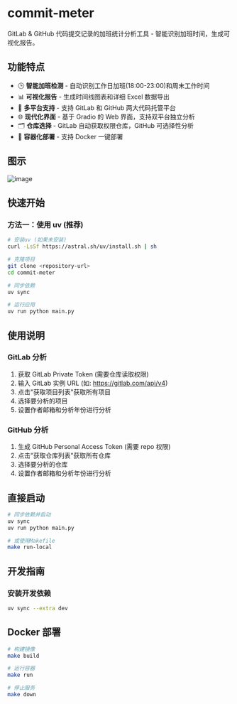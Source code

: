 # commit-meter

GitLab & GitHub 代码提交记录的加班统计分析工具 - 智能识别加班时间，生成可视化报告。
## 功能特点

- 🕒 **智能加班检测** - 自动识别工作日加班(18:00-23:00)和周末工作时间
- 📊 **可视化报告** - 生成时间线图表和详细 Excel 数据导出
- 🔄 **多平台支持** - 支持 GitLab 和 GitHub 两大代码托管平台
- 🌐 **现代化界面** - 基于 Gradio 的 Web 界面，支持双平台独立分析
- 🗂️ **仓库选择** - GitLab 自动获取权限仓库，GitHub 可选择性分析
- 🐳 **容器化部署** - 支持 Docker 一键部署

## 图示
![image](https://github.com/user-attachments/assets/99536159-c359-42dc-9121-4a286110cc50)

## 快速开始

### 方法一：使用 uv (推荐)

```bash
# 安装uv (如果未安装)
curl -LsSf https://astral.sh/uv/install.sh | sh

# 克隆项目
git clone <repository-url>
cd commit-meter

# 同步依赖
uv sync

# 运行应用
uv run python main.py
```

## 使用说明

### GitLab 分析

1. 获取 GitLab Private Token (需要仓库读取权限)
2. 输入 GitLab 实例 URL (如: https://gitlab.com/api/v4)
3. 点击"获取项目列表"获取所有项目
4. 选择要分析的项目
5. 设置作者邮箱和分析年份进行分析

### GitHub 分析

1. 生成 GitHub Personal Access Token (需要 repo 权限)
2. 点击"获取仓库列表"获取所有仓库
3. 选择要分析的仓库
4. 设置作者邮箱和分析年份进行分析

## 直接启动

```bash
# 同步依赖并启动
uv sync
uv run python main.py

# 或使用Makefile
make run-local
```

## 开发指南

### 安装开发依赖

```bash
uv sync --extra dev
```

## Docker 部署

```bash
# 构建镜像
make build

# 运行容器
make run

# 停止服务
make down
```

